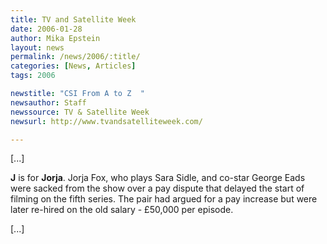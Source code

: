 ```yaml
---
title: TV and Satellite Week
date: 2006-01-28
author: Mika Epstein
layout: news
permalink: /news/2006/:title/
categories: [News, Articles]
tags: 2006

newstitle: "CSI From A to Z  "
newsauthor: Staff  
newssource: TV & Satellite Week  
newsurl: http://www.tvandsatelliteweek.com/  

---
```


[...]

**J** is for **Jorja**. Jorja Fox, who plays Sara Sidle, and co-star George Eads were sacked from the show over a pay dispute that delayed the start of filming on the fifth series. The pair had argued for a pay increase but were later re-hired on the old salary - &pound;50,000 per episode.

[...]  
